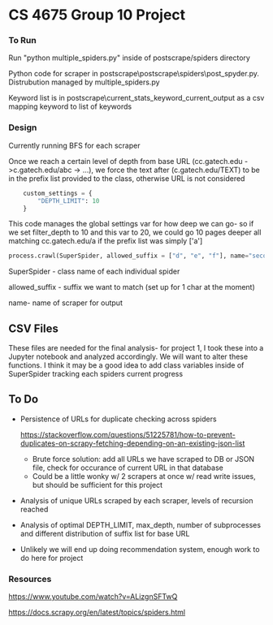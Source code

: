 # CS 4675 Group 10 Project



### To Run

Run "python multiple_spiders.py" inside of postscrape/spiders directory

Python code for scraper in postscrape\postscrape\spiders\post_spyder.py. Distrubution managed by multiple_spiders.py

Keyword list is in postscrape\current_stats_keyword_current_output as a csv mapping keyword to list of keywords



### Design

Currently running BFS for each scraper

Once we reach a certain level of depth from base URL (cc.gatech.edu ->c.gatech.edu/abc -> ...), we force the text after (c.gatech.edu/TEXT) to be in the prefix list provided to the class, otherwise URL is not considered

```python
    custom_settings = {
        "DEPTH_LIMIT": 10
    }
```

This code manages the global settings var for how deep we can go- so if we set filter_depth to 10 and this var to 20, we could go 10 pages deeper all matching cc.gatech.edu/a if the prefix list was simply ['a']



```python
process.crawl(SuperSpider, allowed_suffix = ["d", "e", "f"], name="second")
```

SuperSpider - class name of each individual spider

allowed_suffix - suffix we want to match (set up for 1 char at the moment)

name- name of scraper for output



## CSV Files

These files are needed for the final analysis- for project 1, I took these into a Jupyter notebook and analyzed accordingly. We will want to alter these functions. I think it may be a good idea to add class variables inside of SuperSpider tracking each spiders current progress



## To Do

- Persistence of URLs for duplicate checking across spiders

  https://stackoverflow.com/questions/51225781/how-to-prevent-duplicates-on-scrapy-fetching-depending-on-an-existing-json-list

  - Brute force solution: add all URLs we have scraped to DB or JSON file, check for occurance of current URL in that database
  - Could be a little wonky w/ 2 scrapers at once w/ read write issues, but should be sufficient for this project

- Analysis of unique URLs scraped by each scraper, levels of recursion reached
- Analysis of optimal DEPTH_LIMIT, max_depth, number of subprocesses and different distribution of suffix list for base URL
- Unlikely we will end up doing recommendation system, enough work to do here for project





### Resources

https://www.youtube.com/watch?v=ALizgnSFTwQ

https://docs.scrapy.org/en/latest/topics/spiders.html